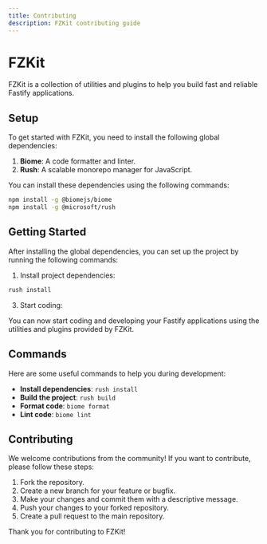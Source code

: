 ```yaml
---
title: Contributing
description: FZKit contributing guide
---
```


# FZKit

FZKit is a collection of utilities and plugins to help you build fast and reliable Fastify applications.

## Setup

To get started with FZKit, you need to install the following global dependencies:

1. **Biome**: A code formatter and linter.
2. **Rush**: A scalable monorepo manager for JavaScript.

You can install these dependencies using the following commands:

```sh
npm install -g @biomejs/biome
npm install -g @microsoft/rush
```

## Getting Started

After installing the global dependencies, you can set up the project by running the following commands:

1. Install project dependencies:

```sh
rush install
```

3. Start coding:

You can now start coding and developing your Fastify applications using the utilities and plugins provided by FZKit.

## Commands

Here are some useful commands to help you during development:

- **Install dependencies**: `rush install`
- **Build the project**: `rush build`
- **Format code**: `biome format`
- **Lint code**: `biome lint`

## Contributing

We welcome contributions from the community! If you want to contribute, please follow these steps:

1. Fork the repository.
2. Create a new branch for your feature or bugfix.
3. Make your changes and commit them with a descriptive message.
4. Push your changes to your forked repository.
5. Create a pull request to the main repository.

Thank you for contributing to FZKit!
